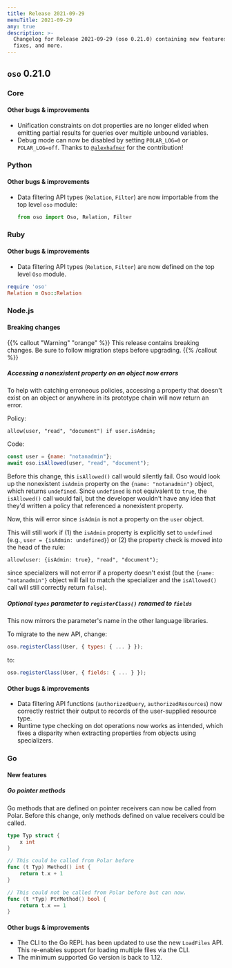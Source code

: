 ```yaml
---
title: Release 2021-09-29
menuTitle: 2021-09-29
any: true
description: >-
  Changelog for Release 2021-09-29 (oso 0.21.0) containing new features, bug
  fixes, and more.
---
```


## `oso` 0.21.0

### Core

#### Other bugs & improvements

- Unification constraints on dot properties are no longer elided when emitting
  partial results for queries over multiple unbound variables.
- Debug mode can now be disabled by setting `POLAR_LOG=0` or `POLAR_LOG=off`.
  Thanks to [`@alexhafner`](https://github.com/alexhafner) for the
  contribution!

### Python

#### Other bugs & improvements

- Data filtering API types (`Relation`, `Filter`) are now importable from the
  top level `oso` module:

    ```python
    from oso import Oso, Relation, Filter
    ```

### Ruby

#### Other bugs & improvements

- Data filtering API types (`Relation`, `Filter`) are now defined on the top
  level `Oso` module.

```ruby
require 'oso'
Relation = Oso::Relation
```

### Node.js

#### Breaking changes

{{% callout "Warning" "orange" %}}
  This release contains breaking changes. Be sure to follow migration steps
  before upgrading.
{{% /callout %}}

##### Accessing a nonexistent property on an object now errors

To help with catching erroneous policies, accessing a property that doesn't
exist on an object or anywhere in its prototype chain will now return an error.

Policy:

```polar
allow(user, "read", "document") if user.isAdmin;
```

Code:

```js
const user = {name: "notanadmin"};
await oso.isAllowed(user, "read", "document");
```

Before this change, this `isAllowed()` call would silently fail. Oso would look
up the nonexistent `isAdmin` property on the `{name: "notanadmin"}` object,
which returns `undefined`. Since `undefined` is not equivalent to `true`, the
`isAllowed()` call would fail, but the developer wouldn't have any idea that
they'd written a policy that referenced a nonexistent property.

Now, this will error since `isAdmin` is not a property on the `user` object.

This will still work if (1) the `isAdmin` property is explicitly set to
`undefined` (e.g., `user = {isAdmin: undefined}`) or (2) the property check is
moved into the head of the rule:

```polar
allow(user: {isAdmin: true}, "read", "document");
```

since specializers will not error if a property doesn't exist (but the `{name:
"notanadmin"}` object will fail to match the specializer and the `isAllowed()`
call will still correctly return `false`).

##### Optional `types` parameter to `registerClass()` renamed to `fields`

This now mirrors the parameter's name in the other language libraries.

To migrate to the new API, change:

```js
oso.registerClass(User, { types: { ... } });
```

to:

```js
oso.registerClass(User, { fields: { ... } });
```

#### Other bugs & improvements

- Data filtering API functions (`authorizedQuery`, `authorizedResources`) now
  correctly restrict their output to records of the user-supplied resource
  type.
- Runtime type checking on dot operations now works as intended, which fixes a
  disparity when extracting properties from objects using specializers.

### Go

#### New features

##### Go pointer methods

Go methods that are defined on pointer receivers can now be called from Polar.
Before this change, only methods defined on value receivers could be called.

```go
type Typ struct {
	x int
}

// This could be called from Polar before
func (t Typ) Method() int {
	return t.x + 1
}

// This could not be called from Polar before but can now.
func (t *Typ) PtrMethod() bool {
	return t.x == 1
}
```

#### Other bugs & improvements

- The CLI to the Go REPL has been updated to use the new `LoadFiles` API. This
  re-enables support for loading multiple files via the CLI.
- The minimum supported Go version is back to 1.12.
